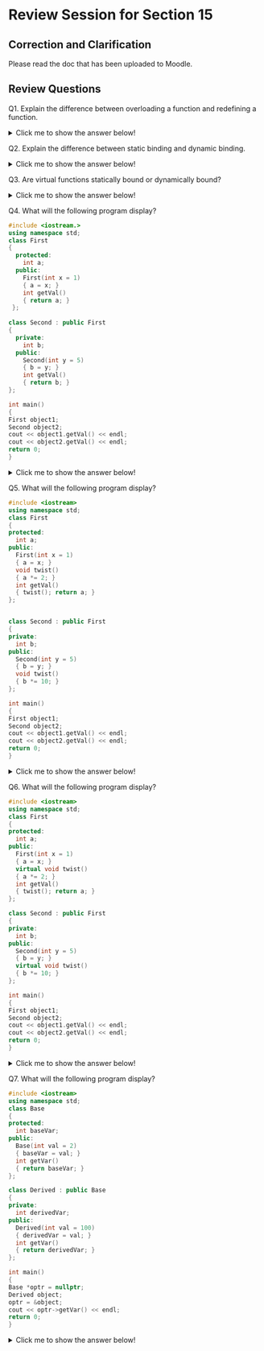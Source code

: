 # Review Session for Section 15

## Correction and Clarification

Please read the doc that has been uploaded to Moodle. 

## Review Questions

Q1. Explain the difference between overloading a function and redefining a function.

<details>

<summary> Click me to show the answer below!</summary>


There is a distinction between redefining a function and overloading a function. An overloaded function is one with the same name as one or more other functions, but with a different
parameter list. The compiler uses the arguments passed to the function to tell which version to call. Overloading can take place with regular functions that are not members of a
class. Overloading can also take place inside a class when two or more member functions of the same class have the same name. These member functions must have different parameter
lists for the compiler to tell them apart in function calls.

Redefining happens when a derived class has a function with the same name as a base class function. The parameter lists of the two functions can be the same because the derived class
function is always called by objects of the derived class type.

</details>


Q2. Explain the difference between static binding and dynamic binding.

<details>

<summary> Click me to show the answer below!</summary>

Binding means the process of matching the function call with the correct function. 

The key difference is that 
- static binding is done during compiling time. 
- dynamical binding is done at runtime. 
</details>


Q3.  Are virtual functions statically bound or dynamically bound?

<details>

<summary> Click me to show the answer below!</summary>

Dynamically Bound

</details>



Q4. What will the following program display?
``` cpp
#include <iostream.>
using namespace std;
class First
{
  protected:
    int a;
  public:
    First(int x = 1)
    { a = x; }
    int getVal()
    { return a; }
 };
 
class Second : public First
{
  private:
    int b;
  public:
    Second(int y = 5)
    { b = y; }
    int getVal()
    { return b; }
};

int main()
{
First object1;
Second object2;
cout << object1.getVal() << endl;
cout << object2.getVal() << endl;
return 0;
}
```

<details>

<summary> Click me to show the answer below!</summary>

``` cpp

1
5
```

</details>


Q5. What will the following program display?
``` cpp
#include <iostream>
using namespace std;
class First
{
protected:
  int a;
public:
  First(int x = 1)
  { a = x; }
  void twist()
  { a *= 2; }
  int getVal()
  { twist(); return a; }
};


class Second : public First
{
private:
  int b;
public:
  Second(int y = 5)
  { b = y; }
  void twist()
  { b *= 10; }
};

int main()
{
First object1;
Second object2;
cout << object1.getVal() << endl;
cout << object2.getVal() << endl;
return 0;
}
```

<details>

<summary> Click me to show the answer below!</summary>

``` cpp

2
2
```

</details>

Q6. What will the following program display?
``` cpp
#include <iostream>
using namespace std;
class First
{
protected:
  int a;
public:
  First(int x = 1)
  { a = x; }
  virtual void twist()
  { a *= 2; }
  int getVal()
  { twist(); return a; }
};

class Second : public First
{
private:
  int b;
public:
  Second(int y = 5)
  { b = y; }
  virtual void twist()
  { b *= 10; }
};

int main()
{
First object1;
Second object2;
cout << object1.getVal() << endl;
cout << object2.getVal() << endl;
return 0;
}
```


<details>

<summary> Click me to show the answer below!</summary>

``` cpp

2
1
```

Some Explanation：The reason why 1 is output from `object2.getVal()` is due to the overriden `twist` function in object2. `object2.getVal()` will activate the 

```
  virtual void twist()
  { b *= 10; }
```
, and there is no effect on variable `a`, which means that `a` remains to be 1. 
</details>

Q7. What will the following program display?
``` cpp
#include <iostream>
using namespace std;
class Base
{
protected:
  int baseVar;
public:
  Base(int val = 2)
  { baseVar = val; }
  int getVar()
  { return baseVar; }
};

class Derived : public Base
{
private:
  int derivedVar;
public:
  Derived(int val = 100)
  { derivedVar = val; }
  int getVar()
  { return derivedVar; }
};

int main()
{
Base *optr = nullptr;
Derived object;
optr = &object;
cout << optr->getVar() << endl;
return 0;
}
```

<details>

<summary> Click me to show the answer below!</summary>

``` cpp

2
```

Some Explanation：This is a tricky question. Something we need to pay attention to here:

- `getVar()` member function in the Base class is not a virtual function, thus cannot be overidden. In this case, dynamically bounding cannot be conducted. 
- optr is of type `Base`

So the `getVar()` of the Base class will be called, giving us 2 instead of 100. If you add `virtual` keyword to the `getVar()` function in the Base class, you will get 100 instead. 

</details>

